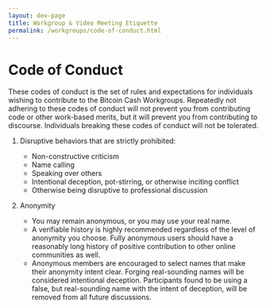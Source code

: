 ```yaml
---
layout: dev-page
title: Workgroup & Video Meeting Etiquette
permalink: /workgroups/code-of-conduct.html
---
```

# Code of Conduct

These codes of conduct is the set of rules and expectations for individuals wishing to contribute to the Bitcoin Cash Workgroups.  Repeatedly not adhering to these codes of conduct will not prevent you from contributing code or other work-based merits, but it will prevent you from contributing to discourse.  Individuals breaking these codes of conduct will not be tolerated.

1. Disruptive behaviors that are strictly prohibited:
   * Non-constructive criticism
   * Name calling
   * Speaking over others
   * Intentional deception, pot-stirring, or otherwise inciting conflict
   * Otherwise being disruptive to professional discussion

2. Anonymity
   * You may remain anonymous, or you may use your real name.
   * A verifiable history is highly recommended regardless of the level of anonymity you choose. Fully anonymous users should have a reasonably long history of positive contribution to other online communities as well.
   * Anonymous members are encouraged to select names that make their anonymity intent clear. Forging real-sounding names will be considered intentional deception. Participants found to be using a false, but real-sounding name with the intent of deception, will be removed from all future discussions.
